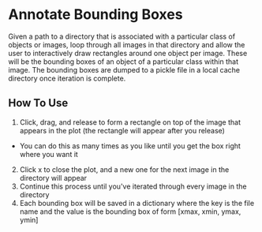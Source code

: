 # Annotate Bounding Boxes

Given a path to a directory that is associated with a particular class of objects or images, loop through all images in that directory and allow the user to interactively draw rectangles around one object per image. These will be the bounding boxes of an object of a particular class within that image. The bounding boxes are dumped to a pickle file in a local cache directory once iteration is complete.

## How To Use
1. Click, drag, and release to form a rectangle on top of the image that appears in the plot (the rectangle will appear after you release)
  * You can do this as many times as you like until you get the box right where you want it
2. Click x to close the plot, and a new one for the next image in the directory will appear
3. Continue this process until you've iterated through every image in the directory
4. Each bounding box will be saved in a dictionary where the key is the file name and the value is the bounding box of form [xmax, xmin, ymax, ymin]
